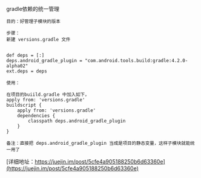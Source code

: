 
gradle依赖的统一管理
```
目的：好管理子模块的版本

步骤：
新建 versions.gradle 文件


def deps = [:]
deps.android_gradle_plugin = "com.android.tools.build:gradle:4.2.0-alpha02"
ext.deps = deps

使用：

在项目的buiild.gradle 中加入如下，
apply from: 'versions.gradle'
buildscript {
    apply from: 'versions.gradle'
    dependencies {
        classpath deps.android_gradle_plugin
    }
}

备注：直接把 deps.android_gradle_plugin 当成是项目的静态变量，这样子模块就能统一用了
```
[详细地址：https://juejin.im/post/5cfe4a905188250b6d63360e](https://juejin.im/post/5cfe4a905188250b6d63360e)